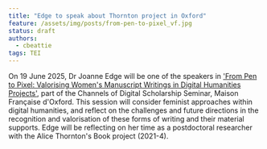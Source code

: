 ```yaml
---
title: "Edge to speak about Thornton project in Oxford"
feature: /assets/img/posts/from-pen-to-pixel_vf.jpg
status: draft
authors:
  - cbeattie
tags: TEI
---
```

On 19 June 2025, Dr Joanne Edge will be one of the speakers in ['From Pen to Pixel: Valorising Women's Manuscript Writings in Digital Humanities Projects'](https://www.mfo.ac.uk/event/pen-pixel-valorising-womens-manuscript-writings-digital-humanities-projects), part of the Channels of Digital Scholarship Seminar, Maison Française d'Oxford. This session will consider feminist approaches within digital humanities, and reflect on the challenges and future directions in the recognition and valorisation of these forms of writing and their material supports. Edge will be reflecting on her time as a postdoctoral researcher with the Alice Thornton's Book project (2021-4).



